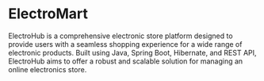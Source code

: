 # ElectroMart
ElectroHub is a comprehensive electronic store platform designed to provide users with a seamless shopping experience for a wide range of electronic products. Built using Java, Spring Boot, Hibernate, and REST API, ElectroHub aims to offer a robust and scalable solution for managing an online electronics store.
